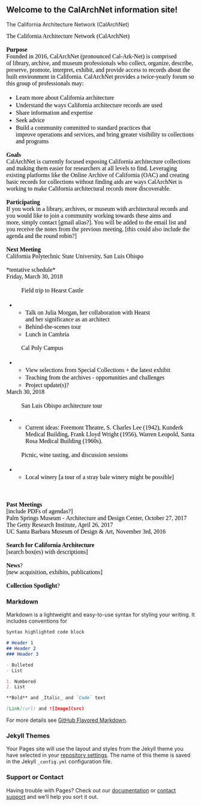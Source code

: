 ## Welcome to the CalArchNet information site!

The California Architecture Network (CalArchNet) 
 
<div id="divtagdefaultwrapper" style="color: rgb(33, 33, 33); font-family: wf_segoe-ui_normal, &quot;Segoe UI&quot;, &quot;Segoe WP&quot;, Tahoma, Arial, sans-serif, serif, EmojiFont; font-size: 15px;">
<div style="margin: 0px;"><font face="Times New Roman,serif" size="3"><span style="font-size: 12pt;"><font color="black" face="Garamond,serif">The&nbsp;California Architecture Network (CalArchNet)&nbsp;</font></span></font></div>

<div style="margin: 0px;"><font face="Times New Roman,serif" size="3"><span style="font-size: 12pt;"><font color="black" face="Garamond,serif">&nbsp;</font></span></font></div>

<div style="margin: 0px;"><font face="Times New Roman,serif" size="3"><span style="font-size: 12pt;"><font color="black" face="Garamond,serif"><b>Purpose</b></font></span></font></div>

<div style="margin: 0px;"><font face="Times New Roman,serif" size="3"><span style="font-size: 12pt;"><font color="black" face="Garamond,serif">Founded in 2016, CalArchNet (pronounced&nbsp;Cal-Ark-Net)&nbsp;is comprised of&nbsp;library, archive, and museum professionals&nbsp;who&nbsp;collect, organize, describe, preserve,&nbsp;promote, interpret, exhibit, and provide access to records about&nbsp;the built environment&nbsp;in&nbsp;California.&nbsp;CalArchNet&nbsp;provides a twice-yearly forum so this group of&nbsp;professionals may:</font></span></font></div>

<ul style="margin-top: 14pt; margin-bottom: 0px;">
	<li style="margin: 0px;"><font color="black" face="Times New Roman,serif" size="3"><span style="font-size: 12pt;"><font face="Garamond,serif">Learn more&nbsp;about&nbsp;California architecture&nbsp;</font></span></font></li>
	<li style="margin: 0px;"><font color="black" face="Times New Roman,serif" size="3"><span style="font-size: 12pt;"><font face="Garamond,serif">Understand the&nbsp;ways&nbsp;California architecture records are used &nbsp;</font></span></font></li>
	<li style="margin: 0px;"><font color="black" face="Times New Roman,serif" size="3"><span style="font-size: 12pt;"><font face="Garamond,serif">Share information and&nbsp;expertise</font></span></font></li>
	<li style="margin: 0px;"><font color="black" face="Times New Roman,serif" size="3"><span style="font-size: 12pt;"><font face="Garamond,serif">Seek advice</font></span></font></li>
	<li style="margin: 0px;"><font color="black" face="Times New Roman,serif" size="3"><span style="font-size: 12pt;"><font face="Garamond,serif">Build a&nbsp;community committed to standard&nbsp;practices that improve&nbsp;operations and services, and bring greater&nbsp;visibility to collections and programs</font></span></font></li>
</ul>

<div style="margin: 0px;"><font face="Times New Roman,serif" size="3"><span style="font-size: 12pt;"><font color="black" face="Garamond,serif">&nbsp;</font></span></font></div>

<div style="margin: 0px;"><font face="Times New Roman,serif" size="3"><span style="font-size: 12pt;"><font color="black" face="Garamond,serif"><b>Goals</b></font></span></font></div>

<div style="margin: 0px;"><font face="Times New Roman,serif" size="3"><span style="font-size: 12pt;"><font color="black" face="Garamond,serif">CalArchNet is currently focused&nbsp;exposing&nbsp;California architecture&nbsp;collections and making them easier for researchers at all levels to find. Leveraging existing&nbsp;platforms like the Online Archive of California (OAC)&nbsp;and&nbsp;creating basic records for&nbsp;collections without finding aids are ways&nbsp;CalArchNet is working to make California architectural records&nbsp;more discoverable.&nbsp;</font></span></font></div>

<div style="margin: 0px;"><font face="Times New Roman,serif" size="3"><span style="font-size: 12pt;"><font color="black" face="Garamond,serif">&nbsp;</font></span></font></div>

<div style="margin: 0px;"><font face="Times New Roman,serif" size="3"><span style="font-size: 12pt;"><font color="black" face="Garamond,serif"><b>Participating</b></font><font color="black" face="Garamond,serif">&nbsp;&nbsp;</font></span></font></div>

<div style="margin: 0px;"><font face="Times New Roman,serif" size="3"><span style="font-size: 12pt;"><font color="black" face="Garamond,serif">If you work in a library, archives, or museum with&nbsp;architectural records and you would like to join a community working towards these aims and more,&nbsp;simply contact [gmail alias?]. You will be added to the email list and you&nbsp;receive the notes&nbsp;from the previous meeting. [this could also include the agenda and the round robin?]&nbsp;</font></span></font></div>

<div style="margin: 0px;"><font face="Times New Roman,serif" size="3"><span style="font-size: 12pt;"><font color="black" face="Garamond,serif">&nbsp;</font></span></font></div>

<div style="margin: 0px;"><font face="Times New Roman,serif" size="3"><span style="font-size: 12pt;"><font color="black" face="Garamond,serif"><b>Next Meeting</b></font></span></font></div>

<div style="margin: 0px;"><font face="Times New Roman,serif" size="3"><span style="font-size: 12pt;"><font color="black" face="Garamond,serif">California Polytechnic State University, San Luis Obispo&nbsp;</font></span></font></div>

<div style="margin: 0px;"><font face="Times New Roman,serif" size="3"><span style="font-size: 12pt;"><font color="black" face="Garamond,serif">&nbsp;</font></span></font></div>

<div style="margin: 0px;"><font face="Times New Roman,serif" size="3"><span style="font-size: 12pt;"><font color="black" face="Garamond,serif">*tentative schedule*</font></span></font></div>

<div style="margin: 0px;"><font face="Times New Roman,serif" size="3"><span style="font-size: 12pt;"><font color="black" face="Garamond,serif">Friday,&nbsp;March 30, 2018</font></span></font></div>
</div>

<div style="color: rgb(33, 33, 33); font-family: wf_segoe-ui_normal, &quot;Segoe UI&quot;, &quot;Segoe WP&quot;, Tahoma, Arial, sans-serif, serif, EmojiFont; font-size: 15px; margin: 14pt 0px 14pt 30pt;">
<div style="margin: 0px;"><font face="Times New Roman,serif" size="3"><span style="font-size: 12pt;"><font color="black" face="Garamond,serif">Field trip to&nbsp;Hearst Castle &nbsp;</font></span></font></div>
</div>

<div style="color: rgb(33, 33, 33); font-family: wf_segoe-ui_normal, &quot;Segoe UI&quot;, &quot;Segoe WP&quot;, Tahoma, Arial, sans-serif, serif, EmojiFont; font-size: 15px;">
<ul style="margin-top: 14pt; margin-bottom: 0px;">
	<li>
	<ul>
		<li style="margin: 0px;"><font color="black" face="Times New Roman,serif" size="3"><span style="font-size: 12pt;"><font face="Garamond,serif">Talk on&nbsp;Julia&nbsp;Morgan,&nbsp;her collaboration with&nbsp;Hearst and&nbsp;her&nbsp;significance as an architect</font></span></font></li>
		<li style="margin: 0px;"><font color="black" face="Times New Roman,serif" size="3"><span style="font-size: 12pt;"><font face="Garamond,serif">Behind-the-scenes tour &nbsp;</font></span></font></li>
		<li style="margin: 0px;"><font color="black" face="Times New Roman,serif" size="3"><span style="font-size: 12pt;"><font face="Garamond,serif">Lunch in Cambria</font></span></font></li>
	</ul>
	</li>
</ul>
</div>

<div style="color: rgb(33, 33, 33); font-family: wf_segoe-ui_normal, &quot;Segoe UI&quot;, &quot;Segoe WP&quot;, Tahoma, Arial, sans-serif, serif, EmojiFont; font-size: 15px; margin: 14pt 0px 14pt 30pt;">
<div style="margin: 0px;"><font face="Times New Roman,serif" size="3"><span style="font-size: 12pt;"><font color="black" face="Garamond,serif">Cal Poly Campus&nbsp;</font></span></font></div>
</div>

<div style="color: rgb(33, 33, 33); font-family: wf_segoe-ui_normal, &quot;Segoe UI&quot;, &quot;Segoe WP&quot;, Tahoma, Arial, sans-serif, serif, EmojiFont; font-size: 15px;">
<ul style="margin-top: 14pt; margin-bottom: 0px;">
	<li>
	<ul>
		<li style="margin: 0px;"><font color="black" face="Times New Roman,serif" size="3"><span style="font-size: 12pt;"><font face="Garamond,serif">View selections from&nbsp;Special Collections +&nbsp;the latest exhibit</font></span></font></li>
		<li style="margin: 0px;"><font color="black" face="Times New Roman,serif" size="3"><span style="font-size: 12pt;"><font face="Garamond,serif">Teaching from&nbsp;the archives - opportunities and challenges&nbsp;</font></span></font></li>
		<li style="margin: 0px;"><font color="black" face="Times New Roman,serif" size="3"><span style="font-size: 12pt;"><font face="Garamond,serif">Project update(s)?</font></span></font></li>
	</ul>
	</li>
</ul>

<div style="margin: 0px;"><font face="Times New Roman,serif" size="3"><span style="font-size: 12pt;"><font color="black" face="Garamond,serif">March 30, 2018</font></span></font></div>
</div>

<div style="color: rgb(33, 33, 33); font-family: wf_segoe-ui_normal, &quot;Segoe UI&quot;, &quot;Segoe WP&quot;, Tahoma, Arial, sans-serif, serif, EmojiFont; font-size: 15px; margin: 14pt 0px 14pt 30pt;">
<div style="margin: 0px;"><font face="Times New Roman,serif" size="3"><span style="font-size: 12pt;"><font color="black" face="Garamond,serif">San Luis Obispo architecture tour</font></span></font></div>
</div>

<div style="color: rgb(33, 33, 33); font-family: wf_segoe-ui_normal, &quot;Segoe UI&quot;, &quot;Segoe WP&quot;, Tahoma, Arial, sans-serif, serif, EmojiFont; font-size: 15px;">
<ul style="margin-top: 14pt; margin-bottom: 0px;">
	<li>
	<ul>
		<li style="margin: 0px;"><font color="black" face="Times New Roman,serif" size="3"><span style="font-size: 12pt;"><font face="Garamond,serif">Current ideas:&nbsp;Freemont Theatre,&nbsp;S. Charles Lee (1942), Kunderk Medical Building,&nbsp;Frank Lloyd Wright (1956), Warren Leopold,&nbsp;Santa Rosa Medical Building (1960s).</font></span></font></li>
	</ul>
	</li>
</ul>
</div>

<div style="color: rgb(33, 33, 33); font-family: wf_segoe-ui_normal, &quot;Segoe UI&quot;, &quot;Segoe WP&quot;, Tahoma, Arial, sans-serif, serif, EmojiFont; font-size: 15px; margin: 14pt 0px 14pt 30pt;">
<div style="margin: 0px;"><font face="Times New Roman,serif" size="3"><span style="font-size: 12pt;"><font color="black" face="Garamond,serif">Picnic, wine&nbsp;tasting, and&nbsp;discussion sessions</font></span></font></div>
</div>

<div style="color: rgb(33, 33, 33); font-family: wf_segoe-ui_normal, &quot;Segoe UI&quot;, &quot;Segoe WP&quot;, Tahoma, Arial, sans-serif, serif, EmojiFont; font-size: 15px;">
<ul style="margin-top: 14pt; margin-bottom: 0px;">
	<li>
	<ul>
		<li style="margin: 0px;"><font color="black" face="Times New Roman,serif" size="3"><span style="font-size: 12pt;"><font face="Garamond,serif">Local&nbsp;winery [a tour of a stray bale winery might be possible]&nbsp;</font></span></font></li>
	</ul>
	</li>
</ul>
</div>

<div style="color: rgb(33, 33, 33); font-family: wf_segoe-ui_normal, &quot;Segoe UI&quot;, &quot;Segoe WP&quot;, Tahoma, Arial, sans-serif, serif, EmojiFont; font-size: 15px; margin: 14pt 0px 14pt 30pt;">
<div style="margin: 0px;"><font face="Times New Roman,serif" size="3"><span style="font-size: 12pt;"><font color="black" face="Garamond,serif">&nbsp;</font></span></font></div>
</div>

<div style="color: rgb(33, 33, 33); font-family: wf_segoe-ui_normal, &quot;Segoe UI&quot;, &quot;Segoe WP&quot;, Tahoma, Arial, sans-serif, serif, EmojiFont; font-size: 15px;">
<div id="Signature">
<div id="divtagdefaultwrapper">
<div style="margin: 0px;"><font face="Times New Roman,serif" size="3"><span style="font-size: 12pt;"><font color="black" face="Garamond,serif"><b>Past Meetings</b></font></span></font></div>

<div style="margin: 0px;"><font face="Times New Roman,serif" size="3"><span style="font-size: 12pt;"><font color="black" face="Garamond,serif">[include&nbsp;PDFs of agendas?]</font></span></font></div>

<div style="margin: 0px;"><font face="Times New Roman,serif" size="3"><span style="font-size: 12pt;"><font color="black" face="Garamond,serif">Palm Springs Museum -&nbsp;Architecture and Design Center, October 27, 2017</font></span></font></div>

<div style="margin: 0px;"><font face="Times New Roman,serif" size="3"><span style="font-size: 12pt;"><font color="black" face="Garamond,serif">The Getty Research Institute, April 26, 2017</font></span></font></div>

<div style="margin: 0px;"><font face="Times New Roman,serif" size="3"><span style="font-size: 12pt;"><font color="black" face="Garamond,serif">UC Santa Barbara Museum of Design &amp; Art, November 3rd, 2016</font></span></font></div>

<div style="margin: 0px;"><font face="Times New Roman,serif" size="3"><span style="font-size: 12pt;"><font color="black" face="Calibri,sans-serif">&nbsp;</font></span></font></div>

<div style="margin: 0px;"><font face="Times New Roman,serif" size="3"><span style="font-size: 12pt;"><font color="black" face="Garamond,serif"><b>Search for California Architecture</b></font><font color="black" face="Garamond,serif">&nbsp;</font></span></font></div>

<div style="margin: 0px;"><font face="Times New Roman,serif" size="3"><span style="font-size: 12pt;"><font color="black" face="Garamond,serif">[search box(es)&nbsp;with descriptions]</font></span></font></div>

<div style="margin: 0px;"><font face="Times New Roman,serif" size="3"><span style="font-size: 12pt;"><font color="black" face="Calibri,sans-serif">&nbsp;</font></span></font></div>

<div style="margin: 0px;"><font face="Times New Roman,serif" size="3"><span style="font-size: 12pt;"><font color="black" face="Garamond,serif"><b>News</b></font><font color="black" face="Garamond,serif">?&nbsp;</font></span></font></div>

<div style="margin: 0px;"><font face="Times New Roman,serif" size="3"><span style="font-size: 12pt;"><font color="black" face="Garamond,serif">[new acquisition, exhibits, publications]</font></span></font></div>

<div style="margin: 0px;"><font face="Times New Roman,serif" size="3"><span style="font-size: 12pt;"><font color="black" face="Garamond,serif">&nbsp;</font></span></font></div>

<div style="margin: 0px;"><font face="Times New Roman,serif" size="3"><span style="font-size: 12pt;"><font color="black" face="Garamond,serif"><b>Collection Spotlight</b></font><font color="black" face="Garamond,serif">?</font></span></font></div>
</div>
</div>
</div>

### Markdown

Markdown is a lightweight and easy-to-use syntax for styling your writing. It includes conventions for

```markdown
Syntax highlighted code block

# Header 1
## Header 2
### Header 3

- Bulleted
- List

1. Numbered
2. List

**Bold** and _Italic_ and `Code` text

[Link](url) and ![Image](src)
```

For more details see [GitHub Flavored Markdown](https://guides.github.com/features/mastering-markdown/).

### Jekyll Themes

Your Pages site will use the layout and styles from the Jekyll theme you have selected in your [repository settings](https://github.com/aclind/CalArchNet.github.io/settings). The name of this theme is saved in the Jekyll `_config.yml` configuration file.

### Support or Contact

Having trouble with Pages? Check out our [documentation](https://help.github.com/categories/github-pages-basics/) or [contact support](https://github.com/contact) and we’ll help you sort it out.
